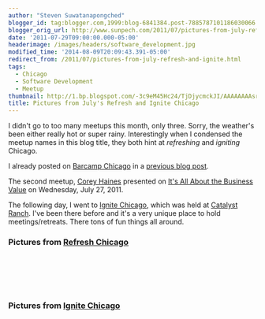 ```yaml
---
author: "Steven Suwatanapongched"
blogger_id: tag:blogger.com,1999:blog-6841384.post-7885787101186030066
blogger_orig_url: http://www.sunpech.com/2011/07/pictures-from-july-refresh-and-ignite.html
date: '2011-07-29T09:00:00.000-05:00'
headerimage: /images/headers/software_development.jpg
modified_time: '2014-08-09T20:09:43.391-05:00'
redirect_from: /2011/07/pictures-from-july-refresh-and-ignite.html
tags:
  - Chicago
  - Software Development
  - Meetup
thumbnail: http://1.bp.blogspot.com/-3c9eM45Hc24/TjDjycmckJI/AAAAAAAAsrY/goiIaQnBwi0/s600/2011-07-27+at+18-34-09.jpg
title: Pictures from July's Refresh and Ignite Chicago
---
```



I didn't go to too many meetups this month, only three. Sorry, the weather's been either really hot or super rainy. Interestingly when I condensed the meetup names in this blog title, they both hint at <i>refreshing</i> and <i>igniting</i> Chicago.

I already posted on <a href="http://barcampchicago.org/">Barcamp Chicago</a> in a <a href="http://www.spong.org/2011/07/barcamp-chicago-at-pumping-station-one.html">previous blog post</a>.

The second meetup, <a href="https://twitter.com/#!/coreyhaines">Corey Haines</a> presented on <a href="http://www.meetup.com/Refresh-Chicago/events/15970788/">It's All About the Business Value</a> on Wednesday, July 27, 2011.

The following day, I went to <a href="http://www.ignitechi.org/">Ignite Chicago</a>, which was held at <a href="http://www.catalystranch.com/">Catalyst Ranch</a>. I've been there before and it's a very unique place to hold meetings/retreats. There tons of fun things all around.

### Pictures from <a href="http://www.meetup.com/Refresh-Chicago/">Refresh Chicago</a>

<a href="http://1.bp.blogspot.com/-3c9eM45Hc24/TjDjycmckJI/AAAAAAAAsrY/goiIaQnBwi0/s600/2011-07-27+at+18-34-09.jpg" alt="" ><img   border="0" src="http://1.bp.blogspot.com/-3c9eM45Hc24/TjDjycmckJI/AAAAAAAAsrY/goiIaQnBwi0/s400/2011-07-27+at+18-34-09.jpg" alt=""   /></a>

<a href="http://2.bp.blogspot.com/-t6MfowFpdgU/TjDjy3ssSwI/AAAAAAAAsrc/brBUs_v28Pk/s600/2011-07-27+at+18-56-32.jpg" alt="" ><img   border="0" src="http://2.bp.blogspot.com/-t6MfowFpdgU/TjDjy3ssSwI/AAAAAAAAsrc/brBUs_v28Pk/s400/2011-07-27+at+18-56-32.jpg" alt=""   /></a>

<a href="http://2.bp.blogspot.com/-h_3JICeHWJI/TjDjz9syN8I/AAAAAAAAsrg/adMG634gsY0/s600/2011-07-27+at+18-57-00.jpg" alt="" ><img   border="0" src="http://2.bp.blogspot.com/-h_3JICeHWJI/TjDjz9syN8I/AAAAAAAAsrg/adMG634gsY0/s400/2011-07-27+at+18-57-00.jpg" alt=""   /></a>

<a href="http://3.bp.blogspot.com/-tzr08EKmkLw/TjDj0S3EPtI/AAAAAAAAsrk/5c5gN99Mx0E/s600/2011-07-27+at+18-57-55.jpg" alt="" ><img   border="0" src="http://3.bp.blogspot.com/-tzr08EKmkLw/TjDj0S3EPtI/AAAAAAAAsrk/5c5gN99Mx0E/s400/2011-07-27+at+18-57-55.jpg" alt=""   /></a>

<a href="http://4.bp.blogspot.com/-Ve4sOuoHjhI/TjDj0_dPUHI/AAAAAAAAsro/1kJi482P5rE/s600/2011-07-27+at+19-00-24.jpg" alt="" ><img   border="0" src="http://4.bp.blogspot.com/-Ve4sOuoHjhI/TjDj0_dPUHI/AAAAAAAAsro/1kJi482P5rE/s400/2011-07-27+at+19-00-24.jpg" alt=""   /></a>

<a href="http://2.bp.blogspot.com/-LT8_CxP1gyg/TjDj1XE7aEI/AAAAAAAAsrs/UnJKvPq0FkE/s600/2011-07-27+at+19-01-06.jpg" alt="" ><img   border="0" src="http://2.bp.blogspot.com/-LT8_CxP1gyg/TjDj1XE7aEI/AAAAAAAAsrs/UnJKvPq0FkE/s400/2011-07-27+at+19-01-06.jpg" alt=""   /></a>

### Pictures from <a href="http://www.ignitechi.org/">Ignite Chicago</a>

<a href="http://1.bp.blogspot.com/-iyyym4ngPDE/TjJVxjfg-QI/AAAAAAAAsxc/QrLF8lI0GPw/s600/2011-07-28+at+19-03-44.jpg" alt="" ><img   border="0" src="http://1.bp.blogspot.com/-iyyym4ngPDE/TjJVxjfg-QI/AAAAAAAAsxc/QrLF8lI0GPw/s400/2011-07-28+at+19-03-44.jpg" alt=""   /></a>

<a href="http://4.bp.blogspot.com/-4inmTVHrhcs/TjJV2cyxPDI/AAAAAAAAsyI/O96DRtn8dW4/s600/2011-07-28+at+19-17-39.jpg" alt="" ><img   border="0" src="http://4.bp.blogspot.com/-4inmTVHrhcs/TjJV2cyxPDI/AAAAAAAAsyI/O96DRtn8dW4/s400/2011-07-28+at+19-17-39.jpg" alt=""   /></a>

<a href="http://4.bp.blogspot.com/-h-eYsJ5uIMk/TjJV24U7gWI/AAAAAAAAsyM/IwAHDzyDOkk/s600/2011-07-28+at+19-18-13.jpg" alt="" ><img   border="0" src="http://4.bp.blogspot.com/-h-eYsJ5uIMk/TjJV24U7gWI/AAAAAAAAsyM/IwAHDzyDOkk/s400/2011-07-28+at+19-18-13.jpg" alt=""   /></a>

<a href="http://1.bp.blogspot.com/-Co3a4Ok2XBM/TjJV5MUggnI/AAAAAAAAsyk/-f_v3BhFR_E/s600/2011-07-28+at+19-21-59.jpg" alt="" ><img   border="0" src="http://1.bp.blogspot.com/-Co3a4Ok2XBM/TjJV5MUggnI/AAAAAAAAsyk/-f_v3BhFR_E/s400/2011-07-28+at+19-21-59.jpg" alt=""   /></a>

<a href="http://4.bp.blogspot.com/-zm3tze3pi_s/TjJV5sMZ0kI/AAAAAAAAsyo/H6Vrne0Te84/s600/2011-07-28+at+19-25-17.jpg" alt="" ><img   border="0" src="http://4.bp.blogspot.com/-zm3tze3pi_s/TjJV5sMZ0kI/AAAAAAAAsyo/H6Vrne0Te84/s400/2011-07-28+at+19-25-17.jpg" alt=""   /></a>

<a href="http://4.bp.blogspot.com/-K4O3sy_EiOE/TjJV6KBcN8I/AAAAAAAAsys/Ve1W9rozoH0/s600/2011-07-28+at+19-25-53.jpg" alt="" ><img   border="0" src="http://4.bp.blogspot.com/-K4O3sy_EiOE/TjJV6KBcN8I/AAAAAAAAsys/Ve1W9rozoH0/s400/2011-07-28+at+19-25-53.jpg" alt=""   /></a>

<a href="http://4.bp.blogspot.com/-SUF2HSBsp00/TjJV7cH7VtI/AAAAAAAAsy0/OH3GWR0P-7Q/s600/2011-07-28+at+19-26-19.jpg" alt="" ><img   border="0" src="http://4.bp.blogspot.com/-SUF2HSBsp00/TjJV7cH7VtI/AAAAAAAAsy0/OH3GWR0P-7Q/s400/2011-07-28+at+19-26-19.jpg" alt=""   /></a>

<a href="http://4.bp.blogspot.com/-7C3bPFsFst0/TjJV8wCLp6I/AAAAAAAAszE/gkbStBNGLRE/s600/2011-07-28+at+19-28-48.jpg" alt="" ><img   border="0" src="http://4.bp.blogspot.com/-7C3bPFsFst0/TjJV8wCLp6I/AAAAAAAAszE/gkbStBNGLRE/s400/2011-07-28+at+19-28-48.jpg" alt=""   /></a>

<a href="http://4.bp.blogspot.com/-_4BUk0ThnK8/TjJV9P3F7dI/AAAAAAAAszI/TAcwwSmiBoc/s600/2011-07-28+at+19-32-42.jpg" alt="" ><img   border="0" src="http://4.bp.blogspot.com/-_4BUk0ThnK8/TjJV9P3F7dI/AAAAAAAAszI/TAcwwSmiBoc/s400/2011-07-28+at+19-32-42.jpg" alt=""   /></a>

<a href="http://2.bp.blogspot.com/-yLUgVcmxxpM/TjJWAfC1r1I/AAAAAAAAszo/EUYYsCEUCK4/s600/2011-07-28+at+19-42-16.jpg" alt="" ><img   border="0" src="http://2.bp.blogspot.com/-yLUgVcmxxpM/TjJWAfC1r1I/AAAAAAAAszo/EUYYsCEUCK4/s400/2011-07-28+at+19-42-16.jpg" alt=""   /></a>

<a href="http://4.bp.blogspot.com/-ZE3qBR-7CTs/TjJWBKHwKHI/AAAAAAAAszw/3MyicHoFbjI/s600/2011-07-28+at+19-46-11.jpg" alt="" ><img   border="0" src="http://4.bp.blogspot.com/-ZE3qBR-7CTs/TjJWBKHwKHI/AAAAAAAAszw/3MyicHoFbjI/s400/2011-07-28+at+19-46-11.jpg" alt=""   /></a>

<a href="http://3.bp.blogspot.com/-VTa_1ddWW4U/TjJWB3gGKHI/AAAAAAAAsz4/UMIce1N0yQE/s600/2011-07-28+at+19-51-26+%25281%2529.jpg" alt="" ><img   border="0" src="http://3.bp.blogspot.com/-VTa_1ddWW4U/TjJWB3gGKHI/AAAAAAAAsz4/UMIce1N0yQE/s400/2011-07-28+at+19-51-26+%25281%2529.jpg" alt=""   /></a>

<a href="http://4.bp.blogspot.com/-fUSFvQdUNlc/TjJWDk-q1DI/AAAAAAAAs0I/ExeqzlZP3dA/s600/2011-07-28+at+19-57-49.jpg" alt="" ><img   border="0" src="http://4.bp.blogspot.com/-fUSFvQdUNlc/TjJWDk-q1DI/AAAAAAAAs0I/ExeqzlZP3dA/s400/2011-07-28+at+19-57-49.jpg" alt=""   /></a>

<a href="http://3.bp.blogspot.com/-NRAzjE_R9M0/TjJWFP97glI/AAAAAAAAs0U/T_v_UHDcuqc/s600/2011-07-28+at+20-02-39.jpg" alt="" ><img   border="0" src="http://3.bp.blogspot.com/-NRAzjE_R9M0/TjJWFP97glI/AAAAAAAAs0U/T_v_UHDcuqc/s400/2011-07-28+at+20-02-39.jpg" alt=""   /></a>

<a href="http://3.bp.blogspot.com/-TsCE6yuPtYo/TjJWFUfHN_I/AAAAAAAAs0Y/FPQgkV6NdGA/s600/2011-07-28+at+20-08-39.jpg" alt="" ><img   border="0" src="http://3.bp.blogspot.com/-TsCE6yuPtYo/TjJWFUfHN_I/AAAAAAAAs0Y/FPQgkV6NdGA/s400/2011-07-28+at+20-08-39.jpg" alt=""   /></a>

<a href="http://1.bp.blogspot.com/-nA8MmjDn0sg/TjJWJPP6kXI/AAAAAAAAs00/WGAaQzlZbBk/s600/2011-07-28+at+20-14-44.jpg" alt="" ><img   border="0" src="http://1.bp.blogspot.com/-nA8MmjDn0sg/TjJWJPP6kXI/AAAAAAAAs00/WGAaQzlZbBk/s400/2011-07-28+at+20-14-44.jpg" alt=""   /></a>